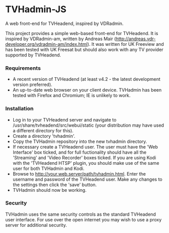 # TVHadmin-JS
A web front-end for TVHeadend, inspired by VDRadmin.

This project provides a simple web-based front-end for TVHeadend. It is inspired by VDRadmin-am, written by Andreas Mair (http://andreas.vdr-developer.org/vdradmin-am/index.html). It was written for UK Freeview and has been tested with UK Freesat but should also work with any TV provider supported by TVHeadend.

### Requirements
- A recent version of TVHeadend (at least v4.2 - the latest development version preferred).
- An up-to-date web browser on your client device. TVHadmin has been tested with Firefox and Chromium; IE is unlikely to work.

### Installation
- Log in to your TVHeadend server and navigate to /usr/share/tvheadend/src/webui/static (your distribution may have used a different directory for this).
- Create a directory 'tvhadmin'.
- Copy the TVHadmin repository into the new tvhadmin directory.
- If necessary create a TVHeadend user. The user must have the 'Web Interface' box ticked, and for full fuctionality should have all the 'Streaming' and 'Video Recorder' boxes ticked. If you are using Kodi with the 'TVHeadend HTSP' plugin, you should make use of the same user for both TVHadmin and Kodi.
- Browse to http://your.web.server/path/tvhadmin.html. Enter the username and password of the TVHeadend user. Make any changes to the settings then click the 'save' button.
- TVHadmin should now be working.

### Security
TVHadmin uses the same security controls as the standard TVHeadend user interface. For use over the open internet you may wish to use a proxy server for additional security.

